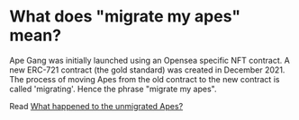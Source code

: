 # What does "migrate my apes" mean?

Ape Gang was initially launched using an Opensea specific NFT contract. A new ERC-721 contract (the gold standard) was created in December 2021. The process of moving Apes from the old contract to the new contract is called 'migrating'. Hence the phrase "migrate my apes".



Read [What happened to the unmigrated Apes?](what-happened-to-the-unmigrated-apes.md)
